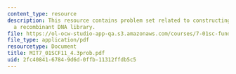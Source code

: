 ```yaml
---
content_type: resource
description: This resource contains problem set related to constructing and screening
  a recombinant DNA library.
file: https://ol-ocw-studio-app-qa.s3.amazonaws.com/courses/7-01sc-fundamentals-of-biology-fall-2011/2fc4084167849d6d0ffb11312ffdb5c5_MIT7_01SCF11_4.3prob.pdf
file_type: application/pdf
resourcetype: Document
title: MIT7_01SCF11_4.3prob.pdf
uid: 2fc40841-6784-9d6d-0ffb-11312ffdb5c5
---
```

